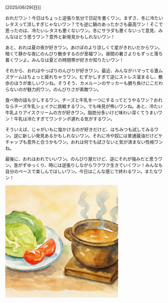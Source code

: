 [2025/06/29(日)]

おれだワン！今日はちょっと逆張り気分で日記を書くワン。まずさ、冬に冷たいレタスって涼しすぎじゃないワン？でも逆に鍋のあったかさも最高ワン！そこで思ったのは、冷たいレタスも悪くないワン。冬にサラダも悪くないって意見、みんなはどう思うワン？意外と新発見かもしれないワン！

あと、おれは夏の夜が好きワン。あけぼのより涼しくて星がきれいだからワン。暗くて静かな夜にのんびり散歩するのが至福ワン。昼間の暑さよりもずっと落ち着くワンよ。みんなは夏どの時間帯が好きか知りたいワン！

それから、おれはやっぱりのんびりが好きワン。最近、みんながハマってる激ムズゲームはちょっと疲れちゃうワン。むずかしすぎて逆にストレス溜まるし、散歩のほうが楽しいワンね。そうそう、カメルーンのサッカーも勝ち負けにこだわらないのが魅力的ワン。のんびりさが素敵ワン。

食べ物の話も少しするワン。チーズと牛乳を一つにするってどうやるワン？おれならチーズ牛乳シェイクに挑戦するワン。でも味見が怖いワンね。あと、冷たい牛乳よりアイスクリームの方が好きワン。脂肪分多いけど味わい深くてうまいワン！牛乳は冷たすぎてワンテンポ遅れる気がするワン。

そういえば、じゃがいもに塩かけるのが好きだけど、はちみつも試してみるワン。逆に新しい発見あるかもしれないワン。それに冷や奴には普通醤油だけどケチャップも意外と合うかもワン。おれは何でも試さないと気が済まない性格ワンね。

最後に、おれはおれでいいワン。のんびり屋だけど、逆にそれが強みだと思うワン。急がずゆっくり、時には逆張りしながらワクワク生きていくワン！みんなも自分のペースで楽しんでほしいワン。今日はこんな感じで終わるワン。またなワン！

<img width="360px" src="image.png">